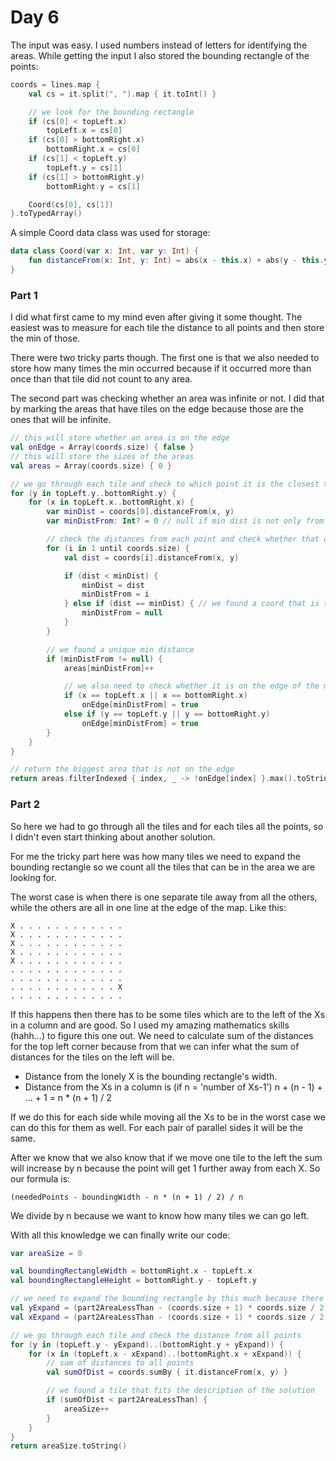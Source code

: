 # Day 6
The input was easy. I used numbers instead of letters for identifying the areas.
While getting the input I also stored the bounding rectangle of the points:

```kotlin
coords = lines.map {
    val cs = it.split(", ").map { it.toInt() }

    // we look for the bounding rectangle
    if (cs[0] < topLeft.x)
        topLeft.x = cs[0]
    if (cs[0] > bottomRight.x)
        bottomRight.x = cs[0]
    if (cs[1] < topLeft.y)
        topLeft.y = cs[1]
    if (cs[1] > bottomRight.y)
        bottomRight.y = cs[1]

    Coord(cs[0], cs[1])
}.toTypedArray()
```

A simple Coord data class was used for storage:

```kotlin
data class Coord(var x: Int, var y: Int) {
    fun distanceFrom(x: Int, y: Int) = abs(x - this.x) + abs(y - this.y)
}
```

### Part 1
I did what first came to my mind even after giving it some thought. The easiest was to measure for each tile the
distance to all points and then store the min of those.

There were two tricky parts though. The first one is that we also needed to store how many times the min occurred
because if it occurred more than once than that tile did not count to any area.

The second part was checking whether an area was infinite or not. I did that by marking the areas that have tiles
on the edge because those are the ones that will be infinite.

```kotlin
// this will store whether an area is on the edge
val onEdge = Array(coords.size) { false }
// this will store the sizes of the areas
val areas = Array(coords.size) { 0 }

// we go through each tile and check to which point it is the closest to
for (y in topLeft.y..bottomRight.y) {
    for (x in topLeft.x..bottomRight.x) {
        var minDist = coords[0].distanceFrom(x, y)
        var minDistFrom: Int? = 0 // null if min dist is not only from one coord

        // check the distances from each point and check whether that distance is unique or not
        for (i in 1 until coords.size) {
            val dist = coords[i].distanceFrom(x, y)

            if (dist < minDist) {
                minDist = dist
                minDistFrom = i
            } else if (dist == minDist) { // we found a coord that is the same distance as the min
                minDistFrom = null
            }
        }

        // we found a unique min distance
        if (minDistFrom != null) {
            areas[minDistFrom]++

            // we also need to check whether it is on the edge of the map (the area will bi infinite)
            if (x == topLeft.x || x == bottomRight.x)
                onEdge[minDistFrom] = true
            else if (y == topLeft.y || y == bottomRight.y)
                onEdge[minDistFrom] = true
        }
    }
}

// return the biggest area that is not on the edge
return areas.filterIndexed { index, _ -> !onEdge[index] }.max().toString()
```

### Part 2
So here we had to go through all the tiles and for each tiles all the points, so I didn't even start thinking about
another solution.
 
For me the tricky part here was how many tiles we need to expand the bounding rectangle so we count all the tiles that
can be in the area we are looking for.

The worst case is when there is one separate tile away from all the others, while the others are all in one line at
the edge of the map. Like this:

```
X . . . . . . . . . . . .
X . . . . . . . . . . . .
X . . . . . . . . . . . .
X . . . . . . . . . . . .
X . . . . . . . . . . . .
. . . . . . . . . . . . .
. . . . . . . . . . . . .
. . . . . . . . . . . . X
. . . . . . . . . . . . .
```

If this happens then there has to be some tiles which are to the left of the Xs in a column and are good. So I
used my amazing mathematics skills (hahh...) to figure this one out. We need to calculate sum of the distances for
the top left corner because from that we can infer what the sum of distances for the tiles on the left will be.

  * Distance from the lonely X is the bounding rectangle's width.
  * Distance from the Xs in a column is (if n = 'number of Xs-1') n + (n - 1) + ... + 1 = n * (n + 1) / 2
  
If we do this for each side while moving all the Xs to be in the worst case we can do this for them as well.
For each pair of parallel sides it will be the same.

After we know that we also know that if we move one tile to the left the sum will increase by n because the
point will get 1 further away from each X. So our formula is:

`(neededPoints - boundingWidth - n * (n + 1) / 2) / n`

We divide by n because we want to know how many tiles we can go left.

With all this knowledge we can finally write our code:

```kotlin
var areaSize = 0

val boundingRectangleWidth = bottomRight.x - topLeft.x
val boundingRectangleHeight = bottomRight.y - topLeft.y

// we need to expand the bounding rectangle by this much because there may be tiles that are in the area there
val yExpand = (part2AreaLessThan - (coords.size + 1) * coords.size / 2 - boundingRectangleHeight) / coords.size
val xExpand = (part2AreaLessThan - (coords.size + 1) * coords.size / 2 - boundingRectangleWidth) / coords.size

// we go through each tile and check the distance from all points
for (y in (topLeft.y - yExpand)..(bottomRight.y + yExpand)) {
    for (x in (topLeft.x - xExpand)..(bottomRight.x + xExpand)) {
        // sum of distances to all points
        val sumOfDist = coords.sumBy { it.distanceFrom(x, y) }

        // we found a tile that fits the description of the solution
        if (sumOfDist < part2AreaLessThan) {
            areaSize++
        }
    }
}
return areaSize.toString()
```
